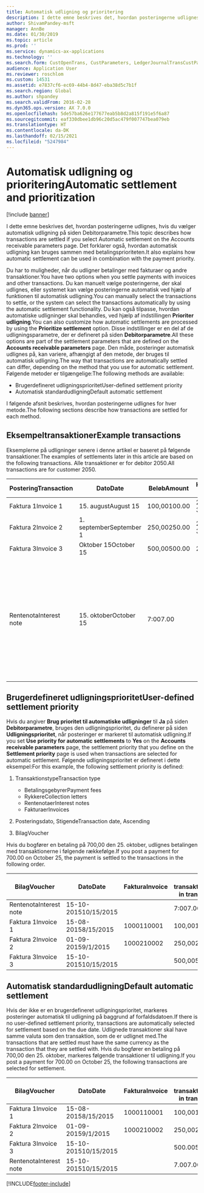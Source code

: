 ```yaml
---
title: Automatisk udligning og prioritering
description: I dette emne beskrives det, hvordan posteringerne udlignes, hvis du vælger automatisk udligning på siden Debitorparametre. Det forklarer også, hvordan automatisk udligning kan bruges sammen med betalingsprioriteten.
author: ShivamPandey-msft
manager: AnnBe
ms.date: 01/30/2019
ms.topic: article
ms.prod: ''
ms.service: dynamics-ax-applications
ms.technology: ''
ms.search.form: CustOpenTrans, CustParameters, LedgerJournalTransCustPaym
audience: Application User
ms.reviewer: roschlom
ms.custom: 14531
ms.assetid: e7837cf6-ec69-44b4-8d47-eba38d5c7b1f
ms.search.region: Global
ms.author: shpandey
ms.search.validFrom: 2016-02-28
ms.dyn365.ops.version: AX 7.0.0
ms.openlocfilehash: 5de57ba626e177677eab5b8d2a815f191e5f6a87
ms.sourcegitcommit: eaf330dbee1db96c20d5ac479f007747bea079eb
ms.translationtype: HT
ms.contentlocale: da-DK
ms.lasthandoff: 02/15/2021
ms.locfileid: "5247984"
---
```

# <a name="automatic-settlement-and-prioritization"></a><span data-ttu-id="46b29-104">Automatisk udligning og prioritering</span><span class="sxs-lookup"><span data-stu-id="46b29-104">Automatic settlement and prioritization</span></span>

[!include [banner](../includes/banner.md)]

<span data-ttu-id="46b29-105">I dette emne beskrives det, hvordan posteringerne udlignes, hvis du vælger automatisk udligning på siden Debitorparametre.</span><span class="sxs-lookup"><span data-stu-id="46b29-105">This topic describes how transactions are settled if you select Automatic settlement on the Accounts receivable parameters page.</span></span> <span data-ttu-id="46b29-106">Det forklarer også, hvordan automatisk udligning kan bruges sammen med betalingsprioriteten.</span><span class="sxs-lookup"><span data-stu-id="46b29-106">It also explains how automatic settlement can be used in combination with the payment priority.</span></span>

<span data-ttu-id="46b29-107">Du har to muligheder, når du udligner betalinger med fakturaer og andre transaktioner.</span><span class="sxs-lookup"><span data-stu-id="46b29-107">You have two options when you settle payments with invoices and other transactions.</span></span> <span data-ttu-id="46b29-108">Du kan manuelt vælge posteringerne, der skal udlignes, eller systemet kan vælge posteringerne automatisk ved hjælp af funktionen til automatisk udligning.</span><span class="sxs-lookup"><span data-stu-id="46b29-108">You can manually select the transactions to settle, or the system can select the transactions automatically by using the automatic settlement functionality.</span></span> <span data-ttu-id="46b29-109">Du kan også tilpasse, hvordan automatiske udligninger skal behandles, ved hjælp af indstillingen **Prioriter udligning**.</span><span class="sxs-lookup"><span data-stu-id="46b29-109">You can also customize how automatic settlements are processed by using the **Prioritize settlement** option.</span></span> <span data-ttu-id="46b29-110">Disse indstillinger er en del af de udligningsparametre, der er defineret på siden **Debitorparametre**.</span><span class="sxs-lookup"><span data-stu-id="46b29-110">All these options are part of the settlement parameters that are defined on the **Accounts receivable parameters** page.</span></span> <span data-ttu-id="46b29-111">Den måde, posteringer automatisk udlignes på, kan variere, afhængigt af den metode, der bruges til automatisk udligning.</span><span class="sxs-lookup"><span data-stu-id="46b29-111">The way that transactions are automatically settled can differ, depending on the method that you use for automatic settlement.</span></span> <span data-ttu-id="46b29-112">Følgende metoder er tilgængelige:</span><span class="sxs-lookup"><span data-stu-id="46b29-112">The following methods are available:</span></span>

-   <span data-ttu-id="46b29-113">Brugerdefineret udligningsprioritet</span><span class="sxs-lookup"><span data-stu-id="46b29-113">User-defined settlement priority</span></span>
-   <span data-ttu-id="46b29-114">Automatisk standardudligning</span><span class="sxs-lookup"><span data-stu-id="46b29-114">Default automatic settlement</span></span>

<span data-ttu-id="46b29-115">I følgende afsnit beskrives, hvordan posteringerne udlignes for hver metode.</span><span class="sxs-lookup"><span data-stu-id="46b29-115">The following sections describe how transactions are settled for each method.</span></span>

## <a name="example-transactions"></a><span data-ttu-id="46b29-116">Eksempeltransaktioner</span><span class="sxs-lookup"><span data-stu-id="46b29-116">Example transactions</span></span>
<span data-ttu-id="46b29-117">Eksemplerne på udligninger senere i denne artikel er baseret på følgende transaktioner.</span><span class="sxs-lookup"><span data-stu-id="46b29-117">The examples of settlements later in this article are based on the following transactions.</span></span> <span data-ttu-id="46b29-118">Alle transaktioner er for debitor 2050.</span><span class="sxs-lookup"><span data-stu-id="46b29-118">All transactions are for customer 2050.</span></span>

| <span data-ttu-id="46b29-119">Postering</span><span class="sxs-lookup"><span data-stu-id="46b29-119">Transaction</span></span>   | <span data-ttu-id="46b29-120">Dato</span><span class="sxs-lookup"><span data-stu-id="46b29-120">Date</span></span>        | <span data-ttu-id="46b29-121">Beløb</span><span class="sxs-lookup"><span data-stu-id="46b29-121">Amount</span></span> | <span data-ttu-id="46b29-122">Kasserabatbetingelser.</span><span class="sxs-lookup"><span data-stu-id="46b29-122">Cash discount terms</span></span> | <span data-ttu-id="46b29-123">Kasserabatdato</span><span class="sxs-lookup"><span data-stu-id="46b29-123">Cash discount date</span></span> | <span data-ttu-id="46b29-124">Bemærkninger</span><span class="sxs-lookup"><span data-stu-id="46b29-124">Comments</span></span>                                                                                                                                                                                      |
|---------------|-------------|--------|---------------------|--------------------|-----------------------------------------------------------------------------------------------------------------------------------------------------------------------------------------------|
| <span data-ttu-id="46b29-125">Faktura 1</span><span class="sxs-lookup"><span data-stu-id="46b29-125">Invoice 1</span></span>     | <span data-ttu-id="46b29-126">15. august</span><span class="sxs-lookup"><span data-stu-id="46b29-126">August 15</span></span>   | <span data-ttu-id="46b29-127">100,00</span><span class="sxs-lookup"><span data-stu-id="46b29-127">100.00</span></span> | <span data-ttu-id="46b29-128">2%14, Netto 30</span><span class="sxs-lookup"><span data-stu-id="46b29-128">2%14, Net 30</span></span>        | <span data-ttu-id="46b29-129">29. august</span><span class="sxs-lookup"><span data-stu-id="46b29-129">August 29</span></span>          |                                                                                                                                                                                               |
| <span data-ttu-id="46b29-130">Faktura 2</span><span class="sxs-lookup"><span data-stu-id="46b29-130">Invoice 2</span></span>     | <span data-ttu-id="46b29-131">1. september</span><span class="sxs-lookup"><span data-stu-id="46b29-131">September 1</span></span> | <span data-ttu-id="46b29-132">250,00</span><span class="sxs-lookup"><span data-stu-id="46b29-132">250.00</span></span> | <span data-ttu-id="46b29-133">2%14, Netto 30</span><span class="sxs-lookup"><span data-stu-id="46b29-133">2%14, Net 30</span></span>        | <span data-ttu-id="46b29-134">15. september</span><span class="sxs-lookup"><span data-stu-id="46b29-134">September 15</span></span>       |                                                                                                                                                                                               |
| <span data-ttu-id="46b29-135">Faktura 3</span><span class="sxs-lookup"><span data-stu-id="46b29-135">Invoice 3</span></span>     | <span data-ttu-id="46b29-136">Oktober 15</span><span class="sxs-lookup"><span data-stu-id="46b29-136">October 15</span></span>  | <span data-ttu-id="46b29-137">500,00</span><span class="sxs-lookup"><span data-stu-id="46b29-137">500.00</span></span> | <span data-ttu-id="46b29-138">2% 14/Net 30</span><span class="sxs-lookup"><span data-stu-id="46b29-138">2% 14/Net 30</span></span>        | <span data-ttu-id="46b29-139">29. oktober</span><span class="sxs-lookup"><span data-stu-id="46b29-139">October 29</span></span>         |                                                                                                                                                                                               |
| <span data-ttu-id="46b29-140">Rentenota</span><span class="sxs-lookup"><span data-stu-id="46b29-140">Interest note</span></span> | <span data-ttu-id="46b29-141">15. oktober</span><span class="sxs-lookup"><span data-stu-id="46b29-141">October 15</span></span>  | <span data-ttu-id="46b29-142">7:00</span><span class="sxs-lookup"><span data-stu-id="46b29-142">7.00</span></span>   |                     |                    | <span data-ttu-id="46b29-143">Denne rentenota er for faktura 1 og 2.</span><span class="sxs-lookup"><span data-stu-id="46b29-143">This interest note is for invoice 1 and invoice 2.</span></span> <span data-ttu-id="46b29-144">Beløbet beregnes som 2 procent renter på beløb, der er forfaldet for mindst 30 dage siden.</span><span class="sxs-lookup"><span data-stu-id="46b29-144">The amount is calculated as 2-percent interest on amounts that are 30 or more days past due.</span></span> <span data-ttu-id="46b29-145">F.eks. 0,02 × (100,00 + 250,00) = 7,00.</span><span class="sxs-lookup"><span data-stu-id="46b29-145">For example, 0.02 × (100.00 + 250.00) = 7.00.</span></span> |

## <a name="user-defined-settlement-priority"></a><span data-ttu-id="46b29-146">Brugerdefineret udligningsprioritet</span><span class="sxs-lookup"><span data-stu-id="46b29-146">User-defined settlement priority</span></span>
<span data-ttu-id="46b29-147">Hvis du angiver **Brug prioritet til automatiske udligninger** til **Ja** på siden **Debitorparametre**, bruges den udligningsprioritet, du definerer på siden **Udligningsprioritet**, når posteringer er markeret til automatisk udligning.</span><span class="sxs-lookup"><span data-stu-id="46b29-147">If you set **Use priority for automatic settlements** to **Yes** on the **Accounts receivable parameters** page, the settlement priority that you define on the **Settlement priority** page is used when transactions are selected for automatic settlement.</span></span> <span data-ttu-id="46b29-148">Følgende udligningsprioritet er defineret i dette eksempel:</span><span class="sxs-lookup"><span data-stu-id="46b29-148">For this example, the following settlement priority is defined:</span></span>

1.  <span data-ttu-id="46b29-149">Transaktionstype</span><span class="sxs-lookup"><span data-stu-id="46b29-149">Transaction type</span></span>
    -   <span data-ttu-id="46b29-150">Betalingsgebyrer</span><span class="sxs-lookup"><span data-stu-id="46b29-150">Payment fees</span></span>
    -   <span data-ttu-id="46b29-151">Rykkere</span><span class="sxs-lookup"><span data-stu-id="46b29-151">Collection letters</span></span>
    -   <span data-ttu-id="46b29-152">Rentenotaer</span><span class="sxs-lookup"><span data-stu-id="46b29-152">Interest notes</span></span>
    -   <span data-ttu-id="46b29-153">Fakturaer</span><span class="sxs-lookup"><span data-stu-id="46b29-153">Invoices</span></span>

2.  <span data-ttu-id="46b29-154">Posteringsdato, Stigende</span><span class="sxs-lookup"><span data-stu-id="46b29-154">Transaction date, Ascending</span></span>
3.  <span data-ttu-id="46b29-155">Bilag</span><span class="sxs-lookup"><span data-stu-id="46b29-155">Voucher</span></span>

<span data-ttu-id="46b29-156">Hvis du bogfører en betaling på 700,00 den 25. oktober, udlignes betalingen med transaktionerne i følgende rækkefølge.</span><span class="sxs-lookup"><span data-stu-id="46b29-156">If you post a payment for 700.00 on October 25, the payment is settled to the transactions in the following order.</span></span>

| <span data-ttu-id="46b29-157">Bilag</span><span class="sxs-lookup"><span data-stu-id="46b29-157">Voucher</span></span>       | <span data-ttu-id="46b29-158">Dato</span><span class="sxs-lookup"><span data-stu-id="46b29-158">Date</span></span>       | <span data-ttu-id="46b29-159">Faktura</span><span class="sxs-lookup"><span data-stu-id="46b29-159">Invoice</span></span> | <span data-ttu-id="46b29-160">Beløb i transaktionsvaluta</span><span class="sxs-lookup"><span data-stu-id="46b29-160">Amount in transaction currency</span></span> | <span data-ttu-id="46b29-161">Beløb, der skal udlignes</span><span class="sxs-lookup"><span data-stu-id="46b29-161">Amount to settle</span></span> | <span data-ttu-id="46b29-162">Saldo</span><span class="sxs-lookup"><span data-stu-id="46b29-162">Balance</span></span> | <span data-ttu-id="46b29-163">Valuta</span><span class="sxs-lookup"><span data-stu-id="46b29-163">Currency</span></span> |
|---------------|------------|---------|--------------------------------|------------------|---------|----------|
| <span data-ttu-id="46b29-164">Rentenota</span><span class="sxs-lookup"><span data-stu-id="46b29-164">Interest note</span></span> | <span data-ttu-id="46b29-165">15-10-2015</span><span class="sxs-lookup"><span data-stu-id="46b29-165">10/15/2015</span></span> |         | <span data-ttu-id="46b29-166">7:00</span><span class="sxs-lookup"><span data-stu-id="46b29-166">7.00</span></span>                           | <span data-ttu-id="46b29-167">7:00</span><span class="sxs-lookup"><span data-stu-id="46b29-167">7.00</span></span>             | <span data-ttu-id="46b29-168">0,00</span><span class="sxs-lookup"><span data-stu-id="46b29-168">0.00</span></span>    | <span data-ttu-id="46b29-169">USD</span><span class="sxs-lookup"><span data-stu-id="46b29-169">USD</span></span>      |
| <span data-ttu-id="46b29-170">Faktura 1</span><span class="sxs-lookup"><span data-stu-id="46b29-170">Invoice 1</span></span>     | <span data-ttu-id="46b29-171">15-08-2015</span><span class="sxs-lookup"><span data-stu-id="46b29-171">8/15/2015</span></span>  | <span data-ttu-id="46b29-172">10001</span><span class="sxs-lookup"><span data-stu-id="46b29-172">10001</span></span>   | <span data-ttu-id="46b29-173">100,00</span><span class="sxs-lookup"><span data-stu-id="46b29-173">100.00</span></span>                         | <span data-ttu-id="46b29-174">100,00</span><span class="sxs-lookup"><span data-stu-id="46b29-174">100.00</span></span>           | <span data-ttu-id="46b29-175">0,00</span><span class="sxs-lookup"><span data-stu-id="46b29-175">0.00</span></span>    | <span data-ttu-id="46b29-176">USD</span><span class="sxs-lookup"><span data-stu-id="46b29-176">USD</span></span>      |
| <span data-ttu-id="46b29-177">Faktura 2</span><span class="sxs-lookup"><span data-stu-id="46b29-177">Invoice 2</span></span>     | <span data-ttu-id="46b29-178">01-09-2015</span><span class="sxs-lookup"><span data-stu-id="46b29-178">9/1/2015</span></span>   | <span data-ttu-id="46b29-179">10002</span><span class="sxs-lookup"><span data-stu-id="46b29-179">10002</span></span>   | <span data-ttu-id="46b29-180">250,00</span><span class="sxs-lookup"><span data-stu-id="46b29-180">250.00</span></span>                         | <span data-ttu-id="46b29-181">250,00</span><span class="sxs-lookup"><span data-stu-id="46b29-181">250.00</span></span>           | <span data-ttu-id="46b29-182">0,00</span><span class="sxs-lookup"><span data-stu-id="46b29-182">0.00</span></span>    | <span data-ttu-id="46b29-183">USD</span><span class="sxs-lookup"><span data-stu-id="46b29-183">USD</span></span>      |
| <span data-ttu-id="46b29-184">Faktura 3</span><span class="sxs-lookup"><span data-stu-id="46b29-184">Invoice 3</span></span>     | <span data-ttu-id="46b29-185">15-10-2015</span><span class="sxs-lookup"><span data-stu-id="46b29-185">10/15/2015</span></span> |         | <span data-ttu-id="46b29-186">500,00</span><span class="sxs-lookup"><span data-stu-id="46b29-186">500.00</span></span>                         | <span data-ttu-id="46b29-187">343,00</span><span class="sxs-lookup"><span data-stu-id="46b29-187">343.00</span></span>           | <span data-ttu-id="46b29-188">157,00</span><span class="sxs-lookup"><span data-stu-id="46b29-188">157.00</span></span>  | <span data-ttu-id="46b29-189">USD</span><span class="sxs-lookup"><span data-stu-id="46b29-189">USD</span></span>      |

## <a name="default-automatic-settlement"></a><span data-ttu-id="46b29-190">Automatisk standardudligning</span><span class="sxs-lookup"><span data-stu-id="46b29-190">Default automatic settlement</span></span>
<span data-ttu-id="46b29-191">Hvis der ikke er en brugerdefineret udligningsprioritet, markeres posteringer automatisk til udligning på baggrund af forfaldsdatoen.</span><span class="sxs-lookup"><span data-stu-id="46b29-191">If there is no user-defined settlement priority, transactions are automatically selected for settlement based on the due date.</span></span> <span data-ttu-id="46b29-192">Udlignede transaktioner skal have samme valuta som den transaktion, som de er udlignet med.</span><span class="sxs-lookup"><span data-stu-id="46b29-192">The transactions that are settled must have the same currency as the transaction that they are settled with.</span></span> <span data-ttu-id="46b29-193">Hvis du bogfører en betaling på 700,00 den 25. oktober, markeres følgende transaktioner til udligning.</span><span class="sxs-lookup"><span data-stu-id="46b29-193">If you post a payment for 700.00 on October 25, the following transactions are selected for settlement.</span></span>

| <span data-ttu-id="46b29-194">Bilag</span><span class="sxs-lookup"><span data-stu-id="46b29-194">Voucher</span></span>       | <span data-ttu-id="46b29-195">Dato</span><span class="sxs-lookup"><span data-stu-id="46b29-195">Date</span></span>       | <span data-ttu-id="46b29-196">Faktura</span><span class="sxs-lookup"><span data-stu-id="46b29-196">Invoice</span></span> | <span data-ttu-id="46b29-197">Beløb i transaktionsvaluta</span><span class="sxs-lookup"><span data-stu-id="46b29-197">Amount in transaction currency</span></span> | <span data-ttu-id="46b29-198">Beløb, der skal udlignes</span><span class="sxs-lookup"><span data-stu-id="46b29-198">Amount to settle</span></span> | <span data-ttu-id="46b29-199">Saldo</span><span class="sxs-lookup"><span data-stu-id="46b29-199">Balance</span></span> | <span data-ttu-id="46b29-200">Valuta</span><span class="sxs-lookup"><span data-stu-id="46b29-200">Currency</span></span> |
|---------------|------------|---------|--------------------------------|------------------|---------|----------|
| <span data-ttu-id="46b29-201">Faktura 1</span><span class="sxs-lookup"><span data-stu-id="46b29-201">Invoice 1</span></span>     | <span data-ttu-id="46b29-202">15-08-2015</span><span class="sxs-lookup"><span data-stu-id="46b29-202">8/15/2015</span></span>  | <span data-ttu-id="46b29-203">10001</span><span class="sxs-lookup"><span data-stu-id="46b29-203">10001</span></span>   | <span data-ttu-id="46b29-204">100,00</span><span class="sxs-lookup"><span data-stu-id="46b29-204">100.00</span></span>                         | <span data-ttu-id="46b29-205">100,00</span><span class="sxs-lookup"><span data-stu-id="46b29-205">100.00</span></span>           | <span data-ttu-id="46b29-206">0,00</span><span class="sxs-lookup"><span data-stu-id="46b29-206">0.00</span></span>    | <span data-ttu-id="46b29-207">USD</span><span class="sxs-lookup"><span data-stu-id="46b29-207">USD</span></span>      |
| <span data-ttu-id="46b29-208">Faktura 2</span><span class="sxs-lookup"><span data-stu-id="46b29-208">Invoice 2</span></span>     | <span data-ttu-id="46b29-209">01-09-2015</span><span class="sxs-lookup"><span data-stu-id="46b29-209">9/1/2015</span></span>   | <span data-ttu-id="46b29-210">10002</span><span class="sxs-lookup"><span data-stu-id="46b29-210">10002</span></span>   | <span data-ttu-id="46b29-211">250,00</span><span class="sxs-lookup"><span data-stu-id="46b29-211">250.00</span></span>                         | <span data-ttu-id="46b29-212">250,00</span><span class="sxs-lookup"><span data-stu-id="46b29-212">250.00</span></span>           | <span data-ttu-id="46b29-213">0,00</span><span class="sxs-lookup"><span data-stu-id="46b29-213">0.00</span></span>    | <span data-ttu-id="46b29-214">USD</span><span class="sxs-lookup"><span data-stu-id="46b29-214">USD</span></span>      |
| <span data-ttu-id="46b29-215">Faktura 3</span><span class="sxs-lookup"><span data-stu-id="46b29-215">Invoice 3</span></span>     | <span data-ttu-id="46b29-216">15-10-2015</span><span class="sxs-lookup"><span data-stu-id="46b29-216">10/15/2015</span></span> |         | <span data-ttu-id="46b29-217">500.00</span><span class="sxs-lookup"><span data-stu-id="46b29-217">500.00</span></span>                         | <span data-ttu-id="46b29-218">350.00</span><span class="sxs-lookup"><span data-stu-id="46b29-218">350.00</span></span>           | <span data-ttu-id="46b29-219">150.00</span><span class="sxs-lookup"><span data-stu-id="46b29-219">150.00</span></span>  | <span data-ttu-id="46b29-220">USD</span><span class="sxs-lookup"><span data-stu-id="46b29-220">USD</span></span>      |
| <span data-ttu-id="46b29-221">Rentenota</span><span class="sxs-lookup"><span data-stu-id="46b29-221">Interest note</span></span> | <span data-ttu-id="46b29-222">15-10-2015</span><span class="sxs-lookup"><span data-stu-id="46b29-222">10/15/2015</span></span> |         | <span data-ttu-id="46b29-223">7.00</span><span class="sxs-lookup"><span data-stu-id="46b29-223">7.00</span></span>                           | <span data-ttu-id="46b29-224">0,00</span><span class="sxs-lookup"><span data-stu-id="46b29-224">0.00</span></span>             | <span data-ttu-id="46b29-225">7.00</span><span class="sxs-lookup"><span data-stu-id="46b29-225">7.00</span></span>    | <span data-ttu-id="46b29-226">USD</span><span class="sxs-lookup"><span data-stu-id="46b29-226">USD</span></span>      |







[!INCLUDE[footer-include](../../includes/footer-banner.md)]
